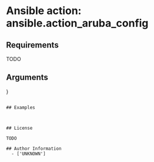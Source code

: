 # Ansible action: ansible.action_aruba_config





## Requirements

TODO

## Arguments

}
```

## Examples



## License

TODO

## Author Information
  - ['UNKNOWN']
